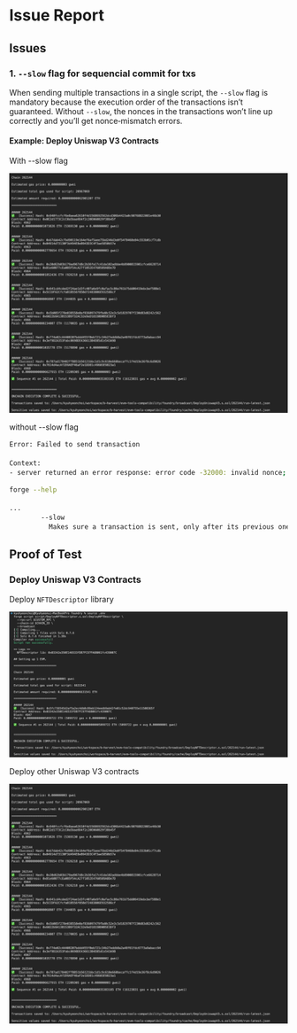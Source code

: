 # Issue Report

## Issues

### 1. `--slow` flag for sequencial commit for txs

When sending multiple transactions in a single script, the `--slow` flag is mandatory because the execution order of the transactions isn’t guaranteed. Without `--slow`, the nonces in the transactions won’t line up correctly and you’ll get nonce‐mismatch errors.

#### Example: Deploy Uniswap V3 Contracts

With --slow flag

![deploy_uniswap_v3.png](./assets/deploy_uniswap_v3.png)

without --slow flag

```bash
Error: Failed to send transaction

Context:
- server returned an error response: error code -32000: invalid nonce; got 50, expected 49: invalid sequence: invalid sequence
```

```bash
forge --help

...
        --slow
          Makes sure a transaction is sent, only after its previous one has been confirmed and succeeded
```

## Proof of Test

### Deploy Uniswap V3 Contracts

Deploy `NFTDescriptor` library

![deploy_nft_descriptor](./assets/deploy_nft_descriptor.png)

Deploy other Uniswap V3 contracts

![deploy_uniswap_v3.png](./assets/deploy_uniswap_v3.png)
